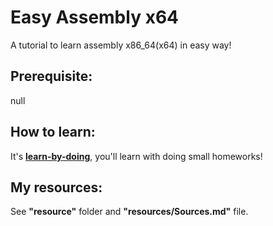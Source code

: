 # Easy Assembly x64
A tutorial to learn assembly x86_64(x64) in easy way!

## Prerequisite:
null

## How to learn:
It's [**learn-by-doing**](https://en.wikipedia.org/wiki/Learning-by-doing), you'll learn with doing small homeworks!

## My resources:
See **"resource"** folder and **"resources/Sources.md"** file.
